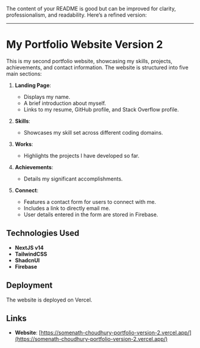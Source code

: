 The content of your README is good but can be improved for clarity, professionalism, and readability. Here’s a refined version:

---

# My Portfolio Website Version 2

This is my second portfolio website, showcasing my skills, projects, achievements, and contact information. The website is structured into five main sections:

1. **Landing Page**: 
   - Displays my name.
   - A brief introduction about myself.
   - Links to my resume, GitHub profile, and Stack Overflow profile.

2. **Skills**: 
   - Showcases my skill set across different coding domains.

3. **Works**: 
   - Highlights the projects I have developed so far.

4. **Achievements**: 
   - Details my significant accomplishments.

5. **Connect**: 
   - Features a contact form for users to connect with me.
   - Includes a link to directly email me.
   - User details entered in the form are stored in Firebase.

## Technologies Used

- **NextJS v14**
- **TailwindCSS**
- **ShadcnUI**
- **Firebase**

## Deployment

The website is deployed on Vercel.

## Links

- **Website**: [https://somenath-choudhury-portfolio-version-2.vercel.app/](https://somenath-choudhury-portfolio-version-2.vercel.app/)

